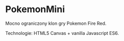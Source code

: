 # PokemonMini

Mocno ograniczony klon gry Pokemon Fire Red.

Technologie: HTML5 Canvas + vanilla Javascript ES6.
